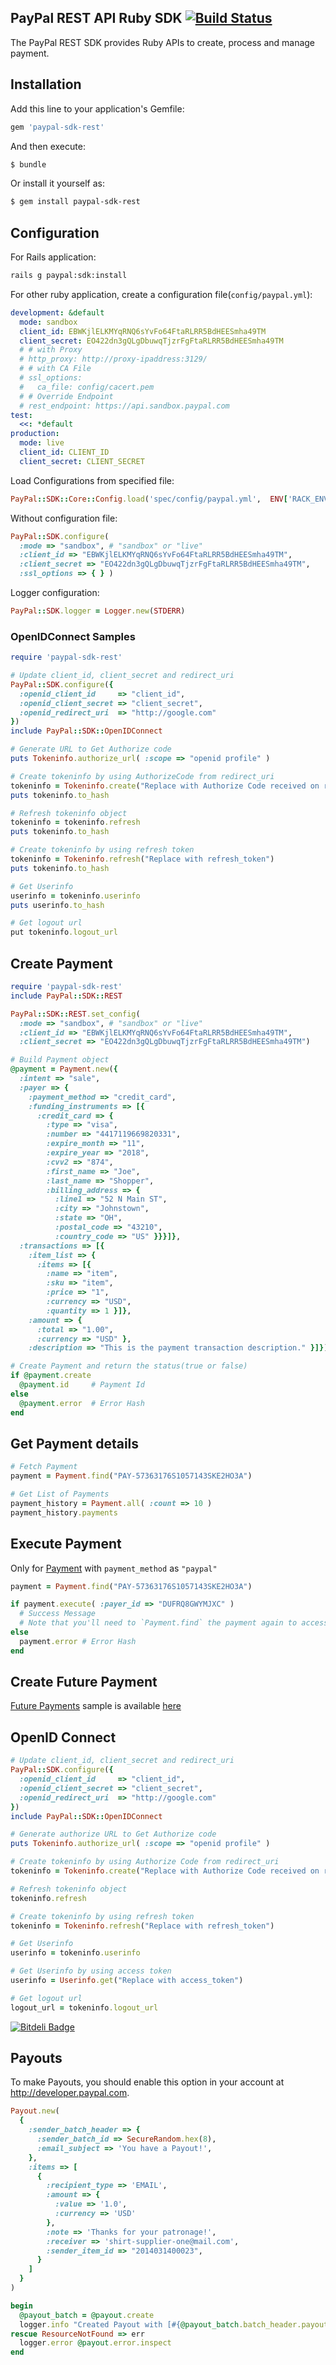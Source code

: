 ## PayPal REST API Ruby SDK [![Build Status](https://travis-ci.org/paypal/PayPal-Ruby-SDK.png?branch=master)](https://travis-ci.org/paypal/PayPal-Ruby-SDK)

The PayPal REST SDK provides Ruby APIs to create, process and manage payment.

## Installation

Add this line to your application's Gemfile:

```ruby
gem 'paypal-sdk-rest'
```

And then execute:

```sh
$ bundle
```

Or install it yourself as:

```sh
$ gem install paypal-sdk-rest
```

## Configuration

For Rails application:

```sh
rails g paypal:sdk:install
```

For other ruby application, create a configuration file(`config/paypal.yml`):

```yaml
development: &default
  mode: sandbox
  client_id: EBWKjlELKMYqRNQ6sYvFo64FtaRLRR5BdHEESmha49TM
  client_secret: EO422dn3gQLgDbuwqTjzrFgFtaRLRR5BdHEESmha49TM
  # # with Proxy
  # http_proxy: http://proxy-ipaddress:3129/
  # # with CA File
  # ssl_options:
  #   ca_file: config/cacert.pem
  # # Override Endpoint
  # rest_endpoint: https://api.sandbox.paypal.com
test:
  <<: *default
production:
  mode: live
  client_id: CLIENT_ID
  client_secret: CLIENT_SECRET
```


Load Configurations from specified file:

```ruby
PayPal::SDK::Core::Config.load('spec/config/paypal.yml',  ENV['RACK_ENV'] || 'development')
```

Without configuration file:

```ruby
PayPal::SDK.configure(
  :mode => "sandbox", # "sandbox" or "live"
  :client_id => "EBWKjlELKMYqRNQ6sYvFo64FtaRLRR5BdHEESmha49TM",
  :client_secret => "EO422dn3gQLgDbuwqTjzrFgFtaRLRR5BdHEESmha49TM",
  :ssl_options => { } )
```

Logger configuration:

```ruby
PayPal::SDK.logger = Logger.new(STDERR)
```


### OpenIDConnect Samples

```ruby
require 'paypal-sdk-rest'

# Update client_id, client_secret and redirect_uri
PayPal::SDK.configure({
  :openid_client_id     => "client_id",
  :openid_client_secret => "client_secret",
  :openid_redirect_uri  => "http://google.com"
})
include PayPal::SDK::OpenIDConnect

# Generate URL to Get Authorize code
puts Tokeninfo.authorize_url( :scope => "openid profile" )

# Create tokeninfo by using AuthorizeCode from redirect_uri
tokeninfo = Tokeninfo.create("Replace with Authorize Code received on redirect_uri")
puts tokeninfo.to_hash

# Refresh tokeninfo object
tokeninfo = tokeninfo.refresh
puts tokeninfo.to_hash

# Create tokeninfo by using refresh token
tokeninfo = Tokeninfo.refresh("Replace with refresh_token")
puts tokeninfo.to_hash

# Get Userinfo
userinfo = tokeninfo.userinfo
puts userinfo.to_hash

# Get logout url
put tokeninfo.logout_url
```

## Create Payment

```ruby
require 'paypal-sdk-rest'
include PayPal::SDK::REST

PayPal::SDK::REST.set_config(
  :mode => "sandbox", # "sandbox" or "live"
  :client_id => "EBWKjlELKMYqRNQ6sYvFo64FtaRLRR5BdHEESmha49TM",
  :client_secret => "EO422dn3gQLgDbuwqTjzrFgFtaRLRR5BdHEESmha49TM")

# Build Payment object
@payment = Payment.new({
  :intent => "sale",
  :payer => {
    :payment_method => "credit_card",
    :funding_instruments => [{
      :credit_card => {
        :type => "visa",
        :number => "4417119669820331",
        :expire_month => "11",
        :expire_year => "2018",
        :cvv2 => "874",
        :first_name => "Joe",
        :last_name => "Shopper",
        :billing_address => {
          :line1 => "52 N Main ST",
          :city => "Johnstown",
          :state => "OH",
          :postal_code => "43210",
          :country_code => "US" }}}]},
  :transactions => [{
    :item_list => {
      :items => [{
        :name => "item",
        :sku => "item",
        :price => "1",
        :currency => "USD",
        :quantity => 1 }]},
    :amount => {
      :total => "1.00",
      :currency => "USD" },
    :description => "This is the payment transaction description." }]})

# Create Payment and return the status(true or false)
if @payment.create
  @payment.id     # Payment Id
else
  @payment.error  # Error Hash
end
```

## Get Payment details

```ruby
# Fetch Payment
payment = Payment.find("PAY-57363176S1057143SKE2HO3A")

# Get List of Payments
payment_history = Payment.all( :count => 10 )
payment_history.payments
```

## Execute Payment

Only for [Payment](https://github.com/paypal/rest-api-sdk-ruby/blob/master/samples/payment/create_with_paypal.rb) with `payment_method` as `"paypal"`

```ruby
payment = Payment.find("PAY-57363176S1057143SKE2HO3A")

if payment.execute( :payer_id => "DUFRQ8GWYMJXC" )
  # Success Message
  # Note that you'll need to `Payment.find` the payment again to access user info like shipping address
else
  payment.error # Error Hash
end
```

## Create Future Payment
[Future Payments](https://developer.paypal.com/docs/integration/mobile/make-future-payment/) sample is available [here](https://github.com/paypal/rest-api-sdk-ruby/blob/master/spec/payments_examples_spec.rb#L149)

## OpenID Connect

```ruby
# Update client_id, client_secret and redirect_uri
PayPal::SDK.configure({
  :openid_client_id     => "client_id",
  :openid_client_secret => "client_secret",
  :openid_redirect_uri  => "http://google.com"
})
include PayPal::SDK::OpenIDConnect

# Generate authorize URL to Get Authorize code
puts Tokeninfo.authorize_url( :scope => "openid profile" )

# Create tokeninfo by using Authorize Code from redirect_uri
tokeninfo = Tokeninfo.create("Replace with Authorize Code received on redirect_uri")

# Refresh tokeninfo object
tokeninfo.refresh

# Create tokeninfo by using refresh token
tokeninfo = Tokeninfo.refresh("Replace with refresh_token")

# Get Userinfo
userinfo = tokeninfo.userinfo

# Get Userinfo by using access token
userinfo = Userinfo.get("Replace with access_token")

# Get logout url
logout_url = tokeninfo.logout_url
```
[![Bitdeli Badge](https://d2weczhvl823v0.cloudfront.net/paypal/rest-api-sdk-ruby/trend.png)](https://bitdeli.com/free "Bitdeli Badge")


## Payouts

To make Payouts, you should enable this option in your account at http://developer.paypal.com.

```ruby
Payout.new(
  {
    :sender_batch_header => {
      :sender_batch_id => SecureRandom.hex(8),
      :email_subject => 'You have a Payout!',
    },
    :items => [
      {
        :recipient_type => 'EMAIL',
        :amount => {
          :value => '1.0',
          :currency => 'USD'
        },
        :note => 'Thanks for your patronage!',
        :receiver => 'shirt-supplier-one@mail.com',
        :sender_item_id => "2014031400023",
      }
    ]
  }
)

begin
  @payout_batch = @payout.create
  logger.info "Created Payout with [#{@payout_batch.batch_header.payout_batch_id}]"
rescue ResourceNotFound => err
  logger.error @payout.error.inspect
end
```
